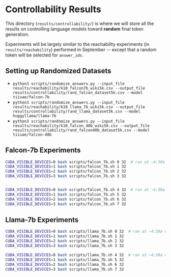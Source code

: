 # Controllability Results 

This directory (`results/controllability/`) is where we will store all the results on controlling language models toward **random** final token generation. 

Experiments will be largely similar to the reachability experiments (in `results/reachability`) performed in September -- except that a random token will be selected for `answer_ids`. 


## Setting up Randomized Datasets
  - `python3 scripts/randomize_answers.py --input_file results/reachability/k10_falcon7b_wiki5k.csv --output_file results/controllability/rand_falcon_dataset5k.csv --model tiiuae/falcon-7b`
  - `python3 scripts/randomize_answers.py --input_file results/reachability/k10_llama_7b_wiki5k.csv --output_file results/controllability/rand_llama_dataset5k.csv --model huggyllama/llama-7b`
  - `python3 scripts/randomize_answers.py --input_file results/reachability/k10_falcon_40b_wiki5k.csv --output_file results/controllability/rand_falcon40b_dataset5k.csv --model tiiuae/falcon-40b`


## Falcon-7b Experiments
```bash
CUDA_VISIBLE_DEVICES=0 bash scripts/falcon_7b.sh 0 32  # ran at ~4:30a on Wed Nov 15
CUDA_VISIBLE_DEVICES=1 bash scripts/falcon_7b.sh 1 32
CUDA_VISIBLE_DEVICES=2 bash scripts/falcon_7b.sh 2 32
CUDA_VISIBLE_DEVICES=3 bash scripts/falcon_7b.sh 3 32


CUDA_VISIBLE_DEVICES=0 bash scripts/falcon_7b.sh 4 32  # ran at ~4:30a on Wed Nov 15
CUDA_VISIBLE_DEVICES=1 bash scripts/falcon_7b.sh 5 32
CUDA_VISIBLE_DEVICES=2 bash scripts/falcon_7b.sh 6 32
CUDA_VISIBLE_DEVICES=3 bash scripts/falcon_7b.sh 7 32
```


## Llama-7b Experiments
```bash
CUDA_VISIBLE_DEVICES=0 bash scripts/llama_7b.sh 0 32  # ran at ~4:30a on Wed Nov 15
CUDA_VISIBLE_DEVICES=1 bash scripts/llama_7b.sh 1 32
CUDA_VISIBLE_DEVICES=2 bash scripts/llama_7b.sh 2 32
CUDA_VISIBLE_DEVICES=3 bash scripts/llama_7b.sh 3 32

CUDA_VISIBLE_DEVICES=0 bash scripts/llama_7b.sh 4 32  # ran at ~4:30a on Wed Nov 15
CUDA_VISIBLE_DEVICES=1 bash scripts/llama_7b.sh 5 32
CUDA_VISIBLE_DEVICES=2 bash scripts/llama_7b.sh 6 32
CUDA_VISIBLE_DEVICES=3 bash scripts/llama_7b.sh 7 32
```